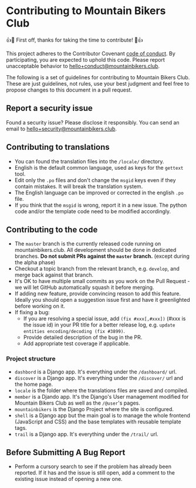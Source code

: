 # Contributing to Mountain Bikers Club
:+1::tada: First off, thanks for taking the time to contribute! :tada::+1:

This project adheres to the Contributor Covenant [code of conduct](CODE_OF_CONDUCT.md).
By participating, you are expected to uphold this code. Please report unacceptable
behavior to hello+conduct@mountainbikers.club.

The following is a set of guidelines for contributing to Mountain Bikers Club.
These are just guidelines, not rules, use your best judgment and feel free to
propose changes to this document in a pull request.

## Report a security issue
Found a security issue? Please disclose it responsibly. You can send an email to
hello+security@mountainbikers.club.

## Contributing to translations
- You can found the translation files into the `/locale/` directory.
- English is the default common language, used as keys for the `gettext` tool.
- Edit only the `.po` files and don't change the `msgid` keys even if they
  contain mistakes. It will break the translation system.
- The English language can be improved or corrected in the english `.po` file.
- If you think that the `msgid` is wrong, report it in a new issue. The python
  code and/or the template code need to be modified accordingly.

## Contributing to the code
- The `master` branch is the currently released code running on mountainbikers.club.
  All development should be done in dedicated branches. **Do not submit PRs against
  the `master` branch.** (except during the alpha phase)
- Checkout a topic branch from the relevant branch, e.g. `develop`, and merge back
  against that branch.
- It's OK to have multiple small commits as you work on the Pull Request - we will
  let GitHub automatically squash it before merging.
- If adding new feature, provide convincing reason to add this feature. Ideally
  you should open a suggestion issue first and have it greenlighted before working on it.
- If fixing a bug:
  - If you are resolving a special issue, add `(fix #xxx[,#xxx])` (#xxx is the issue id)
    in your PR title for a better release log, e.g. `update entities encoding/decoding (fix #3899)`.
  - Provide detailed description of the bug in the PR.
  - Add appropriate test coverage if applicable.
  
### Project structure
- `dashbord` is a Django app. It's everything under the `/dashboard/` url.
- `discover` is a Django app. It's everything under the `/discover/` url and
  the home page.
- `locale` is the folder where the translations files are saved and compiled.
- `member` is a Djando app. It's the Django's User management modified for
  Mountain Bikers Club as well as the `/@user`'s pages.
- `mountainbikers` is the Django Project where the site is configured.
- `shell` is a Django app but the main goal is to manage the whole frontend
  (JavaScript and CSS) and the base templates with reusable template tags.
- `trail` is a Django app. It's everything under the `/trail/` url.
  
##  Before Submitting A Bug Report
- Perform a cursory search to see if the problem has already been reported.
  If it has and the issue is still open, add a comment to the existing issue instead
  of opening a new one.
